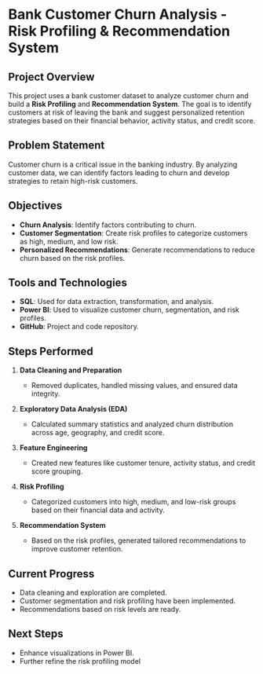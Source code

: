 # Bank Customer Churn Analysis - Risk Profiling & Recommendation System

## Project Overview

This project uses a bank customer dataset to analyze customer churn and build a **Risk Profiling** and **Recommendation System**. The goal is to identify customers at risk of leaving the bank and suggest personalized retention strategies based on their financial behavior, activity status, and credit score.

## Problem Statement

Customer churn is a critical issue in the banking industry. By analyzing customer data, we can identify factors leading to churn and develop strategies to retain high-risk customers.

## Objectives
- **Churn Analysis**: Identify factors contributing to churn.
- **Customer Segmentation**: Create risk profiles to categorize customers as high, medium, and low risk.
- **Personalized Recommendations**: Generate recommendations to reduce churn based on the risk profiles.

## Tools and Technologies
- **SQL**: Used for data extraction, transformation, and analysis.
- **Power BI**: Used to visualize customer churn, segmentation, and risk profiles.
- **GitHub**: Project and code repository.

## Steps Performed

1. **Data Cleaning and Preparation**
   - Removed duplicates, handled missing values, and ensured data integrity.
   
2. **Exploratory Data Analysis (EDA)**
   - Calculated summary statistics and analyzed churn distribution across age, geography, and credit score.

3. **Feature Engineering**
   - Created new features like customer tenure, activity status, and credit score grouping.

4. **Risk Profiling**
   - Categorized customers into high, medium, and low-risk groups based on their financial data and activity.

5. **Recommendation System**
   - Based on the risk profiles, generated tailored recommendations to improve customer retention.

## Current Progress
- Data cleaning and exploration are completed.
- Customer segmentation and risk profiling have been implemented.
- Recommendations based on risk levels are ready.

## Next Steps
- Enhance visualizations in Power BI.
- Further refine the risk profiling model
